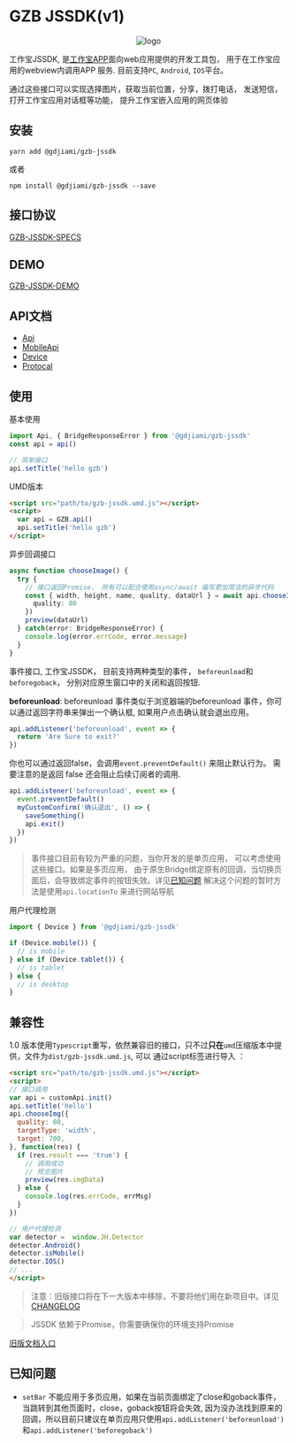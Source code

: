 # GZB JSSDK(v1)

<p align="center">
 <img src="https://www.mygzb.com/static/css/20170524/img/logo.jpg"/ alt="logo"></img>
 <br/>
</p>

工作宝JSSDK, 是[工作宝APP](https://www.mygzb.com/)面向web应用提供的开发工具包， 
用于在工作宝应用的webview内调用APP 服务. 目前支持`PC`, `Android`, `IOS`平台。

通过这些接口可以实现选择图片，获取当前位置，分享，拨打电话， 发送短信，打开工作宝应用对话框等功能，
提升工作宝嵌入应用的网页体验

## 安装

```
yarn add @gdjiami/gzb-jssdk
```

或者
```
npm install @gdjiami/gzb-jssdk --save
```

## 接口协议
[GZB-JSSDK-SPECS](https://github.com/jmopen/gzb-jssdk/blob/master/specs.md)

## DEMO
[GZB-JSSDK-DEMO](https://gdjiami.github.io/gzb-jssdk-demo/index.html#/)

## API文档
+ [Api](https://github.com/jmopen/gzb-jssdk/blob/master/docs/api/classes/_api_.api.md)
+ [MobileApi](https://github.com/jmopen/gzb-jssdk/blob/master/docs/api/classes/_mobileapi_.mobileapi.md)
+ [Device](https://github.com/jmopen/gzb-jssdk/blob/master/docs/api/classes/_devicedetector_.devicedector.md)
+ [Protocal](https://github.com/jmopen/gzb-jssdk/blob/master/docs/api/modules/_protocol_.md)

## 使用
基本使用

```typescript
import Api, { BridgeResponseError } from '@gdjiami/gzb-jssdk'
const api = api()

// 简单接口
api.setTitle('hello gzb')

```

UMD版本
```html
<script src="path/to/gzb-jssdk.umd.js"></script>
<script>
  var api = GZB.api()
  api.setTitle('hello gzb')
</script>
```

异步回调接口

```typescript
async function chooseImage() {
  try {
    // 接口返回Promise， 所有可以配合使用async/await 编写更加简洁的异步代码
    const { width, height, name, quality, dataUrl } = await api.chooseImage({
      quality: 80
    })
    preview(dataUrl)
  } catch(error: BridgeResponseError) {
    console.log(error.errCode, error.message)
  }
}
```

事件接口, 工作宝JSSDK， 目前支持两种类型的事件， `beforeunload`和`beforegoback`，
分别对应原生窗口中的关闭和返回按钮. 

**beforeunload**: beforeunload 事件类似于浏览器端的beforeunload 事件，你可以通过返回字符串来弹出一个确认框,
如果用户点击确认就会退出应用。
```typescript
api.addListener('beforeunload', event => {
  return 'Are Sure to exit?'
})
```

你也可以通过返回false，会调用`event.preventDefault()` 来阻止默认行为。 需要注意的是返回
false 还会阻止后续订阅者的调用.

```typescript
api.addListener('beforeunload', event => {
  event.preventDefault()
  myCustomConfirm('确认退出', () => {
    saveSomething()
    api.exit()
  })
})
```

> 事件接口目前有较为严重的问题，当你开发的是单页应用， 可以考虑使用这些接口。如果是多页应用，
> 由于原生Bridge绑定原有的回调，当切换页面后，会导致绑定事件的按钮失效。详见[已知问题](#known-issues)
> 解决这个问题的暂时方法是使用`api.locationTo` 来进行网站导航

用户代理检测

```typescript
import { Device } from '@gdjiami/gzb-jssdk'

if (Device.mobile()) {
  // is mobile
} else if (Device.tablet()) {
  // is tablet
} else {
  // is desktop
}
```

## 兼容性

1.0 版本使用`Typescript`重写，依然兼容旧的接口，只不过**只在**`umd`压缩版本中提供，文件为`dist/gzb-jssdk.umd.js`,  可以
通过script标签进行导入 ：

```html
<script src="path/to/gzb-jssdk.umd.js"></script>
<script>
// 接口调用
var api = customApi.init()
api.setTitle('hello')
api.chooseImg({
  quality: 80,
  targetType: 'width',
  target: 700,
}, function(res) {
  if (res.result === 'true') {
    // 调用成功
    // 预览图片
    preview(res.imgData)
  } else {
    console.log(res.errCode, errMsg)
  }
})

// 用户代理检测
var detector =  window.JH.Detector
detector.Android()
detector.isMobile()
detector.IOS()
// ...
</script>
```

> 注意：旧版接口将在下一大版本中移除，不要将他们用在新项目中。详见[CHANGELOG](./CHANGELOG)

> JSSDK 依赖于Promise，你需要确保你的环境支持Promise

[旧版文档入口](https://gdjiami.github.io/gzb-jssdk-legacy/api.html)


<h2 id="known-issues">已知问题</h2>

+ `setBar` 不能应用于多页应用，如果在当前页面绑定了close和goback事件， 当跳转到其他页面时，close，goback按钮将会失效, 因为没办法找到原来的回调，所以目前只建议在单页应用只使用`api.addListener('beforeunload')` 和`api.addListener('beforegoback')`